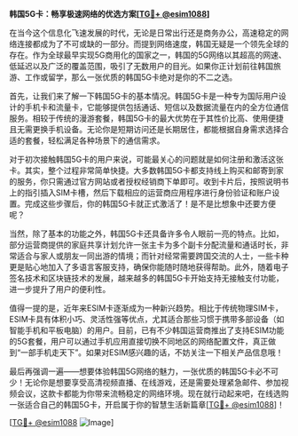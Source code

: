 **韩国5G卡：畅享极速网络的优选方案[[TG💪+ @esim1088](https://t.me/s/esim1088)]**

在当今这个信息化飞速发展的时代，无论是日常出行还是商务办公，高速稳定的网络连接都成为了不可或缺的一部分。而提到网络速度，韩国无疑是一个领先全球的存在。作为全球最早实现5G商用化的国家之一，韩国的5G网络以其超高的网速、低延迟以及广泛的覆盖范围，吸引了无数用户的目光。如果你正计划前往韩国旅游、工作或留学，那么一张优质的韩国5G卡绝对是你的不二之选。

首先，让我们来了解一下韩国5G卡的基本情况。韩国5G卡是一种专为国际用户设计的手机卡和流量卡，它能够提供包括通话、短信以及数据流量在内的全方位通信服务。相较于传统的漫游套餐，韩国5G卡的最大优势在于其性价比高、使用便捷且无需更换手机设备。无论你是短期访问还是长期居住，都能根据自身需求选择合适的套餐，轻松满足各种场景下的通信需求。

对于初次接触韩国5G卡的用户来说，可能最关心的问题就是如何注册和激活这张卡。其实，整个过程非常简单快捷。大多数韩国5G卡都支持线上购买和邮寄到家的服务，你只需通过官方网站或者授权经销商下单即可。收到卡片后，按照说明书上的指引插入SIM卡槽，然后下载相应的运营商应用程序进行身份验证和账户设置。完成这些步骤后，你的韩国5G卡就正式激活了！是不是比想象中还要方便呢？

当然，除了基本的功能之外，韩国5G卡还具备许多令人眼前一亮的特点。比如，部分运营商提供的家庭共享计划允许一张主卡为多个副卡分配流量和通话时长，非常适合与家人或朋友一同出游的情境；而针对经常需要跨国交流的人士，一些卡种更是贴心地加入了多语言客服支持，确保你能随时随地获得帮助。此外，随着电子签名技术和区块链技术的发展，越来越多的韩国5G卡开始支持无接触支付功能，进一步提升了用户的便利性。

值得一提的是，近年来ESIM卡逐渐成为一种新兴趋势。相比于传统物理SIM卡，ESIM卡具有体积小巧、灵活性强等优点，尤其适合那些习惯于携带多部设备（如智能手机和平板电脑）的用户。目前，已有不少韩国运营商推出了支持ESIM功能的5G套餐，用户可以通过手机应用直接切换不同地区的网络配置文件，真正做到“一部手机走天下”。如果对ESIM感兴趣的话，不妨关注一下相关产品信息哦！

最后再强调一遍——想要体验韩国5G网络的魅力，一张优质的韩国5G卡必不可少！无论你是想要享受高清视频直播、在线游戏，还是需要处理紧急邮件、参加视频会议，这款卡都能为你带来流畅稳定的网络环境。现在就行动起来吧，在线选购一张适合自己的韩国5G卡，开启属于你的智慧生活新篇章[[TG💪+ @esim1088](https://t.me/s/esim1088)]！

[[TG💪+ @esim1088](https://t.me/s/esim1088) ![Image](https://i.postimg.cc/4NQfJmqS/Snipaste-2025-05-13-00-14-12.png)]